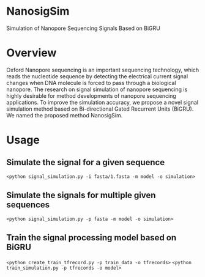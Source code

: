 # NanosigSim
Simulation of Nanopore Sequencing Signals Based on BiGRU

# Overview
Oxford Nanopore sequencing is an important sequencing technology, which reads the nucleotide sequence by detecting the electrical current signal changes when DNA molecule is forced to pass through a biological nanopore. The research on signal simulation of nanopore sequencing is highly desirable for method developments of nanopore sequencing applications. To improve the simulation accuracy, we propose a novel signal simulation method based on Bi-directional Gated Recurrent Units (BiGRU). We named the proposed method NanosigSim.

# Usage
## Simulate the signal for a given sequence
`<python signal_simulation.py -i fasta/1.fasta -m model -o simulation>` 
## Simulate the signals for multiple given sequences
`<python signal_simulation.py -p fasta -m model -o simulation>` 
## Train the signal processing model based on BiGRU
`<python create_train_tfrecord.py -p train_data -o tfrecords>` 
`<python train_simulation.py -p tfrecords -o model>` 
